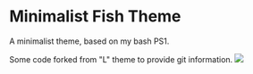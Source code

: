 # Minimalist Fish Theme
A minimalist theme, based on my bash PS1. 

Some code forked from "L" theme to provide git information.
<img src='http://i57.tinypic.com/wcd3so.png' />
